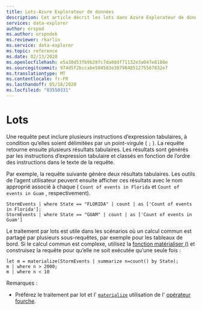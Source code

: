 ```yaml
---
title: Lots-Azure Explorateur de données
description: Cet article décrit les lots dans Azure Explorateur de données.
services: data-explorer
author: orspod
ms.author: orspodek
ms.reviewer: rkarlin
ms.service: data-explorer
ms.topic: reference
ms.date: 02/13/2020
ms.openlocfilehash: e5a38d53fb9b28fc7da0ddf71132e3a047e8188e
ms.sourcegitcommit: 974d5f2bccabe504583e387904851275567832e7
ms.translationtype: MT
ms.contentlocale: fr-FR
ms.lasthandoff: 05/18/2020
ms.locfileid: "83550331"
---
```

# <a name="batches"></a>Lots

Une requête peut inclure plusieurs instructions d’expression tabulaires, à condition qu’elles soient délimitées par un point-virgule ( `;` ). La requête retourne ensuite plusieurs résultats tabulaires. Les résultats sont générés par les instructions d’expression tabulaire et classés en fonction de l’ordre des instructions dans le texte de la requête.

Par exemple, la requête suivante génère deux résultats tabulaires. Les outils de l’agent utilisateur peuvent ensuite afficher ces résultats avec le nom approprié associé à chaque ( `Count of events in Florida` et `Count of events in Guam` , respectivement).

```kusto
StormEvents | where State == "FLORIDA" | count | as ['Count of events in Florida'];
StormEvents | where State == "GUAM" | count | as ['Count of events in Guam']
```

Le traitement par lots est utile dans les scénarios où un calcul commun est partagé par plusieurs sous-requêtes, par exemple pour les tableaux de bord. Si le calcul commun est complexe, utilisez la [fonction matérialiser ()](./materializefunction.md) et construisez la requête pour qu’elle ne soit exécutée qu’une seule fois :

```kusto
let m = materialize(StormEvents | summarize n=count() by State);
m | where n > 2000;
m | where n < 10
```

Remarques :
* Préférez le traitement par lot et l' [`materialize`](materializefunction.md) utilisation de l' [opérateur fourche](forkoperator.md).
